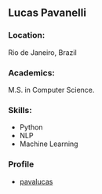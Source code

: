 ## Lucas Pavanelli

### Location:
Rio de Janeiro, Brazil

### Academics:
M.S. in Computer Science.

### Skills:
- Python
- NLP
- Machine Learning

### Profile
- [pavalucas](https://github.com/pavalucas)
